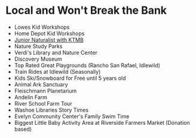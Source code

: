 # Local and Won't Break the Bank

- Lowes Kid Workshops
- Home Depot Kid Workshops
- [Junior Naturalist with KTMB](https://www.tmparksfoundation.org/the-junior-naturalist-program) 
- Nature Study Parks
- Verdi's Library and Nature Center
- Discovery Museum
- Top Rated Great Playgrounds (Rancho San Rafael, Idlewild)
- Train Rides at Idlewild (Seasonally)
- Kids Ski/Snowboard for Free until 5 years old
- Animal Ark Sanctuary
- Fleischmann Planetarium
- Andelin Farm
- River School Farm Tour
- Washoe Libraries Story Times
- Evelyn Community Center's Family Swim Time
- Biggest Little Baby Activity Area at Riverside Farmers Market (Donation based)
